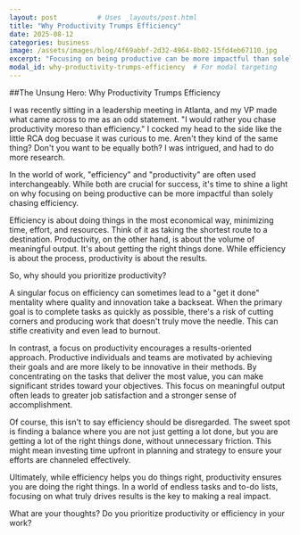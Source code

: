 ```yaml
---
layout: post          # Uses _layouts/post.html
title: "Why Productivity Trumps Efficiency"
date: 2025-08-12
categories: business
image: /assets/images/blog/4f69abbf-2d32-4964-8b02-15fd4eb67110.jpg
excerpt: "Focusing on being productive can be more impactful than solely chasing efficiency"
modal_id: why-productivity-trumps-efficiency  # For modal targeting
---
```


##The Unsung Hero: Why Productivity Trumps Efficiency

I was recently sitting in a leadership meeting in Atlanta, and my VP made what came across to me as an odd statement.  "I would rather you chase productivity moreso than efficiency." I cocked my head to the side like the little RCA dog becuase it was curious to me. Aren't they kind of the same thing? Don't you want to be equally both? I was intrigued, and had to do more research. 

In the world of work, "efficiency" and "productivity" are often used interchangeably. While both are crucial for success, it's time to shine a light on why focusing on being productive can be more impactful than solely chasing efficiency.

Efficiency is about doing things in the most economical way, minimizing time, effort, and resources. Think of it as taking the shortest route to a destination. Productivity, on the other hand, is about the volume of meaningful output. It's about getting the right things done. While efficiency is about the process, productivity is about the results.

So, why should you prioritize productivity?

A singular focus on efficiency can sometimes lead to a "get it done" mentality where quality and innovation take a backseat. When the primary goal is to complete tasks as quickly as possible, there's a risk of cutting corners and producing work that doesn't truly move the needle. This can stifle creativity and even lead to burnout.

In contrast, a focus on productivity encourages a results-oriented approach. Productive individuals and teams are motivated by achieving their goals and are more likely to be innovative in their methods. By concentrating on the tasks that deliver the most value, you can make significant strides toward your objectives. This focus on meaningful output often leads to greater job satisfaction and a stronger sense of accomplishment.

Of course, this isn't to say efficiency should be disregarded. The sweet spot is finding a balance where you are not just getting a lot done, but you are getting a lot of the right things done, without unnecessary friction. This might mean investing time upfront in planning and strategy to ensure your efforts are channeled effectively.

Ultimately, while efficiency helps you do things right, productivity ensures you are doing the right things. In a world of endless tasks and to-do lists, focusing on what truly drives results is the key to making a real impact.

What are your thoughts? Do you prioritize productivity or efficiency in your work?
